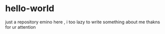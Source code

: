 # hello-world
just a repository
emino here , i too lazy to write something about me
thakns for ur attention
